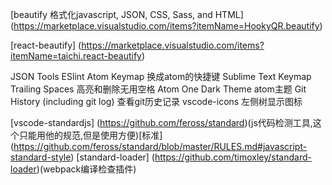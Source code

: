

[beautify 格式化javascript, JSON, CSS, Sass, and HTML]
(https://marketplace.visualstudio.com/items?itemName=HookyQR.beautify)

[react-beautify]
(https://marketplace.visualstudio.com/items?itemName=taichi.react-beautify)

JSON Tools
ESlint
Atom Keymap  换成atom的快捷键
Sublime Text Keymap
Trailing Spaces  高亮和删除无用空格
Atom One Dark Theme  atom主题
Git History (including git log)  查看git历史记录
vscode-icons  左侧树显示图标

[vscode-standardjs]
(https://github.com/feross/standard)(js代码检测工具,这个只能用他的规范,但是使用方便)[标准]
(https://github.com/feross/standard/blob/master/RULES.md#javascript-standard-style)
[standard-loader]
(https://github.com/timoxley/standard-loader)(webpack编译检查插件)
